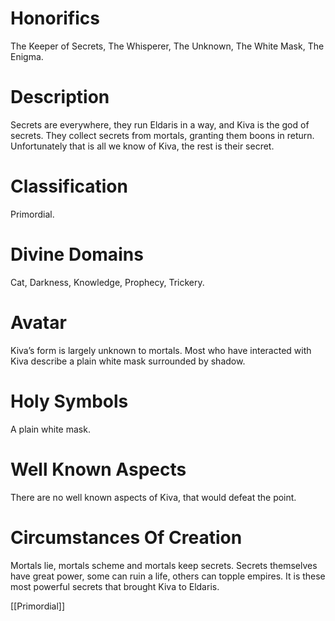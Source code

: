 # Honorifics
The Keeper of Secrets, The Whisperer, The Unknown, The White Mask, The Enigma.

# Description
Secrets are everywhere, they run Eldaris in a way, and Kiva is the god of secrets. They collect secrets from mortals, granting them boons in return. Unfortunately that is all we know of Kiva, the rest is their secret.

# Classification
Primordial.

# Divine Domains
Cat, Darkness, Knowledge, Prophecy, Trickery.

# Avatar
Kiva’s form is largely unknown to mortals. Most who have interacted with Kiva describe a plain white mask surrounded by shadow.

# Holy Symbols
A plain white mask.

# Well Known Aspects
There are no well known aspects of Kiva, that would defeat the point.

# Circumstances Of Creation
Mortals lie, mortals scheme and mortals keep secrets. Secrets themselves have great power, some can ruin a life, others can topple empires. It is these most powerful secrets that brought Kiva to Eldaris.

[[Primordial]]